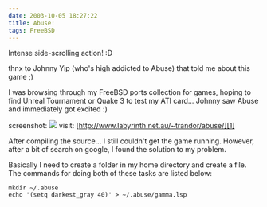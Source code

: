 ```yaml
---
date: 2003-10-05 18:27:22
title: Abuse!
tags: FreeBSD
---
```

Intense side-scrolling action! :D

thnx to Johnny Yip (who's high addicted to Abuse) that told me about this game
;)

I was browsing through my FreeBSD ports collection for games, hoping to find
Unreal Tournament or Quake 3 to test my ATI card... Johnny saw Abuse and
immediately got excited :)

screenshot:
![](http://www.labyrinth.net.au/~trandor/abuse/shot3.jpg)
visit:
[http://www.labyrinth.net.au/~trandor/abuse/][1]

After compiling the source... I still couldn't get the game running. However,
after a bit of search on google, I found the solution to my problem.

Basically I need to create a folder in my home directory and create a file. The
commands for doing both of these tasks are listed below:

~~~
mkdir ~/.abuse
echo '(setq darkest_gray 40)' > ~/.abuse/gamma.lsp
~~~

  [1]: http://www.labyrinth.net.au/~trandor/abuse/
